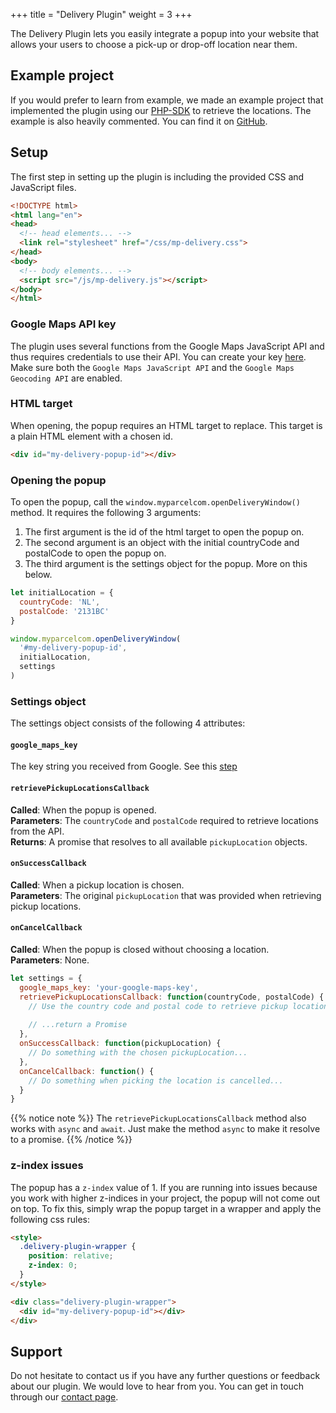 +++
title = "Delivery Plugin"
weight = 3
+++

The Delivery Plugin lets you easily integrate a popup into your website that allows your users to choose a pick-up or drop-off location near them.

## Example project
If you would prefer to learn from example, we made an example project that implemented the plugin using our [PHP-SDK](/php-sdk) to retrieve the locations. The example is also heavily commented. You can find it on [GitHub](https://github.com/MyParcelCOM/delivery-plugin-example).

## Setup
The first step in setting up the plugin is including the provided CSS and JavaScript files.

```html
<!DOCTYPE html>
<html lang="en">
<head>
  <!-- head elements... -->
  <link rel="stylesheet" href="/css/mp-delivery.css">
</head>
<body>
  <!-- body elements... -->
  <script src="/js/mp-delivery.js"></script>
</body>
</html>
```

### Google Maps API key
The plugin uses several functions from the Google Maps JavaScript API and thus requires credentials to use their API. You can create your key [here](https://console.cloud.google.com/apis). Make sure both the `Google Maps JavaScript API` and the `Google Maps Geocoding API` are enabled.

### HTML target
When opening, the popup requires an HTML target to replace. This target is a plain HTML element with a chosen id.

```html
<div id="my-delivery-popup-id"></div>
```

### Opening the popup
To open the popup, call the `window.myparcelcom.openDeliveryWindow()` method. It requires the following 3 arguments:

1) The first argument is the id of the html target to open the popup on.
2) The second argument is an object with the initial countryCode and postalCode to open the popup on.
3) The third argument is the settings object for the popup. More on this below. 

```javascript
let initialLocation = {
  countryCode: 'NL',
  postalCode: '2131BC'
}

window.myparcelcom.openDeliveryWindow(
  '#my-delivery-popup-id', 
  initialLocation, 
  settings
)
```

### Settings object
The settings object consists of the following 4 attributes:

#### `google_maps_key`
The key string you received from Google. See this [step](#google-maps-api-key)

#### `retrievePickupLocationsCallback`
**Called**: When the popup is opened. <br>
**Parameters**: The `countryCode` and `postalCode` required to retrieve locations from the API. <br>
**Returns**: A promise that resolves to all available `pickupLocation` objects.

#### `onSuccessCallback`
**Called**: When a pickup location is chosen. <br>
**Parameters**: The original `pickupLocation` that was provided when retrieving pickup locations.

#### `onCancelCallback`
**Called**: When the popup is closed without choosing a location. <br>
**Parameters**: None.

```javascript
let settings = {
  google_maps_key: 'your-google-maps-key',
  retrievePickupLocationsCallback: function(countryCode, postalCode) {
    // Use the country code and postal code to retrieve pickup locations from our API...
     
    // ...return a Promise
  },
  onSuccessCallback: function(pickupLocation) {
    // Do something with the chosen pickupLocation...
  },
  onCancelCallback: function() {
    // Do something when picking the location is cancelled...
  }
}
```

{{% notice note %}}
The `retrievePickupLocationsCallback` method also works with `async` and `await`. Just make the method `async` to make it resolve to a promise.
{{% /notice %}}

### z-index issues
The popup has a `z-index` value of 1. If you are running into issues because you work with higher z-indices in your project, the popup will not come out on top. To fix this, simply wrap the popup target in a wrapper and apply the following css rules:

```html
<style>
  .delivery-plugin-wrapper {
    position: relative;
    z-index: 0;
  }
</style>

<div class="delivery-plugin-wrapper">
  <div id="my-delivery-popup-id"></div>
</div>
```

## Support
Do not hesitate to contact us if you have any further questions or feedback about our plugin. We would love to hear from you. You can get in touch through our [contact page](https://myparcel.com/contact).
